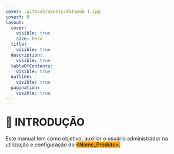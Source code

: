 ```yaml
---
cover: .gitbook/assets/datamob 1.jpg
coverY: 0
layout:
  cover:
    visible: true
    size: hero
  title:
    visible: true
  description:
    visible: true
  tableOfContents:
    visible: true
  outline:
    visible: true
  pagination:
    visible: true
---
```


# 📑 INTRODUÇÃO

Este manual tem como objetivo, auxiliar o usuário administrador na utilização e configuração do  <mark style="background-color:orange;">\<Nome\_Produto>.</mark>

